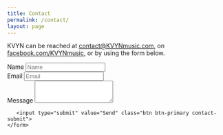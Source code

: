 ```yaml
---
title: Contact
permalink: /contact/
layout: page
---
```


<div class="contact text-center">
	<p>KVYN can be reached at <a href="mailto:contact@KVYNmusic.com">contact@KVYNmusic.com</a>, on <a href="http://facebook.com/KVYNmusic" target="_blank">facebook.com/KVYNmusic</a>, or by using the form below.</p>
	<form action="https://formspree.io/kvynmusic@gmail.com" method="POST">
		<div class="form-group">
			<label for="contact-name">Name</label>
			<input type="text" name="name" class="form-control" id="contact-name" placeholder="Name">
		</div>
		<div class="form-group">
			<label for="contact-email">Email</label>
			<input type="email" class="form-control" name="_replyto" id="contact-email" placeholder="Email">
		</div>
		<div class="form-group">
			<label for="contact-text">Message</label>
			<textarea class="form-control" id="contact-text" rows="3" name="message"></textarea>
		</div>
	    
	   <input type="submit" value="Send" class="btn btn-primary contact-submit">
	</form>
</div>
